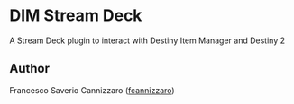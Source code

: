 # DIM Stream Deck

A Stream Deck plugin to interact with Destiny Item Manager and Destiny 2

## Author

Francesco Saverio Cannizzaro ([fcannizzaro](https://github.com/fcannizzaro))
